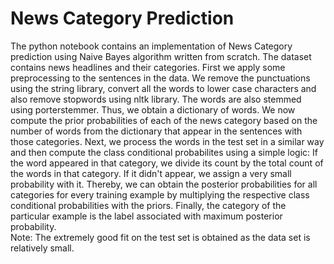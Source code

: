 # News Category Prediction

The python notebook contains an implementation of News Category prediction using Naive Bayes algorithm written from scratch. The dataset contains news headlines and their categories. First we apply some preprocessing to the sentences in the data. We remove the punctuations using the string library, convert all the words to lower case characters and also remove stopwords using nltk library. The words are also stemmed using porterstemmer. Thus, we obtain a dictionary of words. We now compute the prior probabilities of each of the news category based on the number of words from the dictionary that appear in the sentences with those categories. Next, we process the words in the test set in a similar way and then compute the class conditional probabilites using a simple logic: If the word appeared in that category, we divide its count by the total count of the words in that category. If it didn't appear, we assign a very small probability with it. Thereby, we can obtain the posterior probabilities for all categories for every training example by multiplying the respective class conditional probabilities with the priors. Finally, the category of the particular example is the label associated with maximum posterior probability.  
Note: The extremely good fit on the test set is obtained as the data set is relatively small. 
